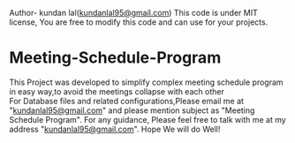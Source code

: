 Author- kundan lal(kundanlal95@gmail.com)
This code is under MIT license, You are free to modify this code and can use for your projects.
# Meeting-Schedule-Program
This Project was developed to simplify complex meeting schedule program in easy way,to avoid the meetings collapse with each other  
 For Database files and related configurations,Please email me at "kundanlal95@gmail.com" and please mention subject as "Meeting    Schedule Program".
 For any guidance, Please feel free to talk with me at my address "kundanlal95@gmail.com".
Hope We will do Well!
